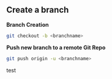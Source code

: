 ## Create a branch

**Branch Creation**
```bash
git checkout -b <branchname>
```

**Push new branch to a remote Git Repo**
```bash
git push origin -u <branchname>
```

test
